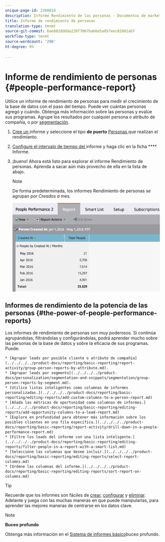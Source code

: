 ```yaml
---
unique-page-id: 2360014
description: Informe Rendimiento de las personas - Documentos de marketing - Documentación del producto
title: Informe de rendimiento de personas
translation-type: tm+mt
source-git-commit: 6ae882dddda220f7067babbe5a057eec82601abf
workflow-type: tm+mt
source-wordcount: '298'
ht-degree: 0%

---
```



# Informe de rendimiento de personas {#people-performance-report}

Utilice un informe de rendimiento de personas para medir el crecimiento de la base de datos con el paso del tiempo. Puede ver cuántas personas agregó y cuándo. Obtenga más información sobre las personas y evalúe sus programas. Agrupe los resultados por cualquier persona o atributo de compañía, o por [segmentación](../../../../product-docs/personalization/segmentation-and-snippets/segmentation/create-a-segmentation.md).

1. [Cree un ](../../../../product-docs/reporting/basic-reporting/creating-reports/create-a-report-in-a-program.md) informe y seleccione el tipo **de puerto** [Personas ](report-type-overview.md)que realizan el rendimiento.
1. [Configure el intervalo de tiempo del ](../../../../product-docs/reporting/basic-reporting/editing-reports/change-a-report-time-frame.md) informe y haga clic en la ficha  **** Informe.
1. ¡bueno! Ahora está listo para explorar el informe Rendimiento de personas. Aprenda a sacar aún más provecho de ella en la lista de abajo.

   >[!NOTE]
   >
   >De forma predeterminada, los informes Rendimiento de personas se agrupan por *Creados a* mes.

   ![](assets/one.png)

## Informes de rendimiento de la potencia de las personas {#the-power-of-people-performance-reports}

Los informes de rendimiento de personas son muy poderosos. Si continúa agrupándolas, filtrándolas y configurándolas, podrá aprender mucho sobre las personas de la base de datos y sobre la eficacia de sus programas.
Puede:

    * [Agrupar leads por posible cliente o atributo de compañía](../../../../product-docs/reporting/basic-reporting/report-activity/group-person-reports-by-attribute.md).
    * [Agrupar leads por segmento](../../../../product-docs/personalization/segmentation-and-snippets/segmentation/group-person-reports-by-segment.md).
    * [Utilice listas inteligentes como columnas de informes personalizadas.](../../../../product-docs/reporting/basic-reporting/editing-reports/add-custom-columns-to-a-person-report.md)
    * [Añada las métricas de oportunidad como columnas de informes.](../../../../product-docs/reporting/basic-reporting/editing-reports/add-opportunity-columns-to-a-lead-report.md)
    * [Explore en profundidad para obtener más información sobre los posibles clientes en una fila específica.](../../../../product-docs/reporting/basic-reporting/report-activity/drill-down-in-a-people-performance-report.md)
    * [Filtre los leads del informe con una lista inteligente.](../../../../product-docs/reporting/basic-reporting/editing-reports/filter-people-in-a-report-with-a-smart-list.md)
    * [Seleccione las columnas que desee incluir.](../../../../product-docs/reporting/basic-reporting/editing-reports/select-report-columns.md)
    * [Ordene las columnas del informe.](../../../../product-docs/reporting/basic-reporting/editing-reports/sort-report-on-columns.md)

>[!TIP]
>
>Recuerde que los informes son fáciles de [crear](../../../../product-docs/reporting/basic-reporting/creating-reports/create-a-report-in-a-program.md), [configurar](https://docs.marketo.com/display/docs/basic+reporting) y [eliminar](../../../../product-docs/reporting/basic-reporting/report-activity/delete-a-report.md). Adelante y juega con las muchas maneras en que puede manipularlas, para aprender las mejores maneras de centrarse en los datos clave.

>[!NOTE]
>
>**Buceo profundo**
>
>
>Obtenga más información en el [Sistema de informes básico](https://docs.marketo.com/display/docs/basic+reporting)buceo profundo.

